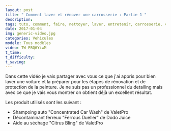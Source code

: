 ```yaml
---
layout: post
title: " Comment laver et rénover une carrosserie : Partie 1 "
description: 
tags: tuto, comment, faire, nettoyer, laver, entretenir, carrosserie, voiture, peinture, vernis, lavage, technique des 2 seaux, 
date: 2017-01-04 
img: generic-video.jpg
categories: Vehicules
modele: Tous modèles
video: TW-PBQ6YiwM
t_time:
t_difficulty:
t_saving:
---
```


Dans cette vidéo je vais partager avec vous ce que j'ai appris pour bien laver une voiture et la préparer pour les étapes de rénovation et de protection de la peinture.
Je ne suis pas un professionnel du detailing mais avec ce que je vais vous montrer on obtient déjà un excellent résultat.

Les produit utilisés sont les suivant :
- Shampoing auto "Concentrated Car Wash" de ValetPro
- Décontaminant ferreux "Ferrous Dueller" de Dodo Juice
- Aide au séchage "Citrus Bling" de ValetPro